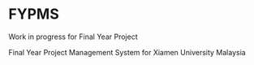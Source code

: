 # FYPMS

Work in progress for Final Year Project 

Final Year Project Management System for Xiamen University Malaysia
